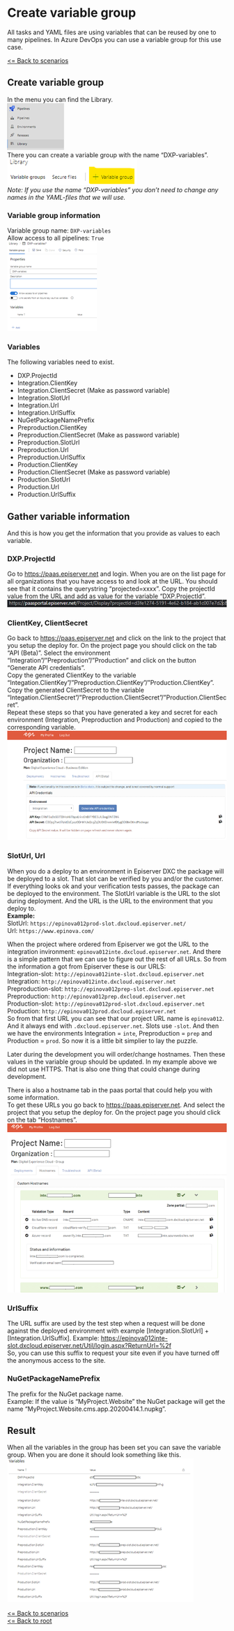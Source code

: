 # Create variable group
All tasks and YAML files are using variables that can be reused by one to many pipelines. In Azure DevOps you can use a variable group for this use case.

[<= Back to scenarios](SetupScenarios.md)  

## Create variable group
In the menu you can find the Library.  
![Library in the menu](Images/CreateVariableGroup/Library.png)  
There you can create a variable group with the name “DXP-variables”.  
![Create library button](Images/CreateVariableGroup/CreateVariableGroupLink.png)  
*Note: If you use the name “DXP-variables” you don’t need to change any names in the YAML-files that we will use.*  
### Variable group information
Variable group name: `DXP-variables`  
Allow access to all pipelines: `True`  
![Creating a variable group](Images/CreateVariableGroup/CreatingVariableGroup.png)  
### Variables
The following variables need to exist.  
* DXP.ProjectId
* Integration.ClientKey
* Integration.ClientSecret (Make as password variable)
* Integration.SlotUrl
* Integration.Url
* Integration.UrlSuffix
* NuGetPackageNamePrefix
* Preproduction.ClientKey
* Preproduction.ClientSecret (Make as password variable)
* Preproduction.SlotUrl
* Preproduction.Url
* Preproduction.UrlSuffix
* Production.ClientKey
* Production.ClientSecret (Make as password variable)
* Production.SlotUrl
* Production.Url
* Production.UrlSuffix

## Gather variable information
And this is how you get the information that you provide as values to each variable.
### DXP.ProjectId
Go to https://paas.episerver.net and login. When you are on the list page for all organizations that you have access to and look at the URL. You should see that it contains the querystring “projected=xxxx”. Copy the projectId value from the URL and add as value for the variable “DXP.ProjectId”.  
![Paas project URL](Images/CreateVariableGroup/PaasProjectUrl.png)  

### ClientKey, ClientSecret
Go back to https://paas.episerver.net and click on the link to the project that you setup the deploy for. On the project page you should click on the tab “API (Beta)”. Select the environment “Integration”/”Preproduction”/”Production” and click on the button “Generate API credentials”.  
Copy the generated ClientKey to the variable “Integation.ClientKey”/”Preproduction.ClientKey”/”Production.ClientKey”.  
Copy the generated ClientSecret to the variable “Integation.ClientSecret”/”Preproduction.ClientSecret”/”Production.ClientSecret”.   
Repeat these steps so that you have generated a key and secret for each environment (Integration, Preproduction and Production) and copied to the corresponding variable.
![Generate API credentials](Images/CreateVariableGroup/GenAPICredentials.png)  

### SlotUrl, Url
When you do a deploy to an environment in Episerver DXC the package will be deployed to a slot. That slot can be verified by you and/or the customer. If everything looks ok and your verification tests passes, the package can be deployed to the environment. The SlotUrl variable is the URL to the slot during deployment. And the URL is the URL to the environment that you deploy to.  
**Example:**  
SlotUrl: `https://epinova012prod-slot.dxcloud.episerver.net/`  
Url: `https://www.epinova.com/`  

When the project where ordered from Episerver we got the URL to the integration invironment: `epinova012inte.dxcloud.episerver.net`. And there is a simple pattern that we can use to figure out the rest of all URLs. So from the information a got from Episerver these is our URLS:  
Integration-slot:   `http://epinova012inte-slot.dxcloud.episerver.net`  
Integration:        `http://epinova012inte.dxcloud.episerver.net`  
Preproduction-slot: `http://epinova012prep-slot.dxcloud.episerver.net`  
Preproduction:      `http://epinova012prep.dxcloud.episerver.net`  
Production-slot:    `http://epinova012prod-slot.dxcloud.episerver.net`  
Production:         `http://epinova012prod.dxcloud.episerver.net`  
So from that first URL you can see that our project URL name is `epinova012`. And it always end with `.dxcloud.episerver.net`. Slots use `-slot`. And then we have the environments Integration = `inte`, Preproduction = `prep` and Production = `prod`. So now it is a little bit simplier to lay the puzzle.  
  
Later during the development you will order/change hostnames. Then these values in the variable group should be updated. In my example above we did not use HTTPS. That is also one thing that could change during development.

There is also a hostname tab in the paas portal that could help you with some information.  
To get these URLs you go back to https://paas.episerver.net. And select the project that you setup the deploy for. On the project page you should click on the tab “Hostnames”. 
![PAAS portal hostnames](Images/CreateVariableGroup/PassProjectHostnames.png)  
 
### UrlSuffix
The URL suffix are used by the test step when a request will be done against the deployed environment with example [Integration.SlotUrl] + [Integration.UrlSuffix]. Example: https://epinova012inte-slot.dxcloud.episerver.net/Util/login.aspx?ReturnUrl=%2f  
So, you can use this suffix to request your site even if you have turned off the anonymous access to the site.  

### NuGetPackageNamePrefix
The prefix for the NuGet package name.  
Example: If the value is “MyProject.Website” the NuGet package will get the name “MyProject.Website.cms.app.20200414.1.nupkg”.  

## Result
When all the variables in the group has been set you can save the variable group.
When you are done it should look something like this.
![All variables](Images/CreateVariableGroup/Result.png)  

[<= Back to scenarios](SetupScenarios.md)  
[<= Back to root](../README.md)
